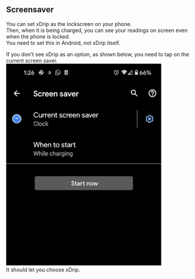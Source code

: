 ## Screensaver  
  
You can set xDrip as the lockscreen on your phone.  
Then, when it is being charged, you can see your readings on screen even when the phone is locked.  
You need to set this in Android, not xDrip itself.  

If you don't see xDrip as an option, as shown below, you need to tap on the current screen saver.  
![sd](./docs/images/LockscreenNoxdrip.png)  
It should let you choose xDrip.  
